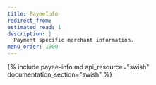 ```yaml
---
title: PayeeInfo
redirect_from:
estimated_read: 1
description: |
  Payment specific merchant information.
menu_order: 1900
---
```


{% include payee-info.md api_resource="swish"
documentation_section="swish" %}
